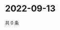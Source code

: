 # 2022-09-13

共 0 条

<!-- BEGIN WEIBO -->
<!-- 最后更新时间 Tue Sep 13 2022 14:43:18 GMT+0800 (China Standard Time) -->

<!-- END WEIBO -->
